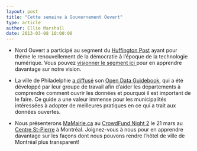 ```yaml
---
layout: post
title: "Cette semaine à Gouvernement Ouvert"
type: article
author: Ellie Marshall
date: 2013-03-08 10:00:00
---
```

- Nord Ouvert a participé au segment du [Huffington Post](http://live.huffingtonpost.com) ayant pour thème le renouvellement de la démocratie à l’époque de la technologie numérique. Vous pouvez [visionner le segment ici ](http://live.huffingtonpost.com/r/segment/reinventing/51350539fe34443230000156) pour en apprendre davantage sur notre vision.

- La ville de Philadelphie [a diffusé](http://technicallyphilly.com/2013/02/28/city-of-philadelphia-open-data-guidebook) son [Open Data Guidebook](https://docs.google.com/a/opennorth.ca/document/d/1Kd4AOoRG8q18PVZ0JMusgKWJmgjrWvv3iTdKUjLEdT4/edit), qui a été développé par leur groupe de travail afin d’aider les départements à comprendre comment ouvrir les données et pourquoi il est important de le faire. Ce guide a une valeur immense pour les municipalités intéressées à adopter de meilleures pratiques en ce qui a trait aux données ouvertes.

- Nous présenterons [MaMairie.ca](http://www.mamairie.ca) au [CrowdFund Night 2](http://crowdfundnight2.eventbrite.com/) le 21 mars au [Centre St-Pierre](https://maps.google.com/maps?q=centre+st+pierre&hl=en&fb=1&hq=centre+st+pierre&hnear=centre+st+pierre&cid=0,0,10788319330777028687&t=h&z=16&iwloc=A) à Montréal. Joignez-vous à nous pour en apprendre davantage sur les façons dont nous pouvons rendre l’hôtel de ville de Montréal plus transparent! 